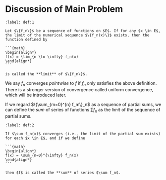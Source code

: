 # Discussion of Main Problem

````{prf:definition}
:label: def:1

Let $\{f_n\}$ be a sequence of functions on $E$. If for any $x \in E$, the limit of the numerical sequence $\{f_n(x)\}$ exists, then the function defined by

```{math}
\begin{align*}
f(x) = \lim_{n \to \infty} f_n(x)
\end{align*}
```

is called the **limit** of $\{f_n\}$.

````


We say $f_n$ converges *pointwise* to $f$ if $f_n$ only satisfies the above definition. There is a stronger version of convergence called uniform convergence, which will be introduced later.



If we regard $\{\sum_{m=0}^{n} f_m\}_n$ as a sequence of partial sums, we can define the *sum* of series of functions $\sum f_n$ as the *limit* of the sequence of partial sums.


````{prf:definition}
:label: def:2

If $\sum f_n(x)$ converges (i.e., the limit of the partial sum exists) for each $x \in E$, and if we define 

```{math}
\begin{align*}
f(x) = \sum_{n=0}^{\infty} f_n(x)
\end{align*}
```

then $f$ is called the **sum** of series $\sum f_n$.

````
